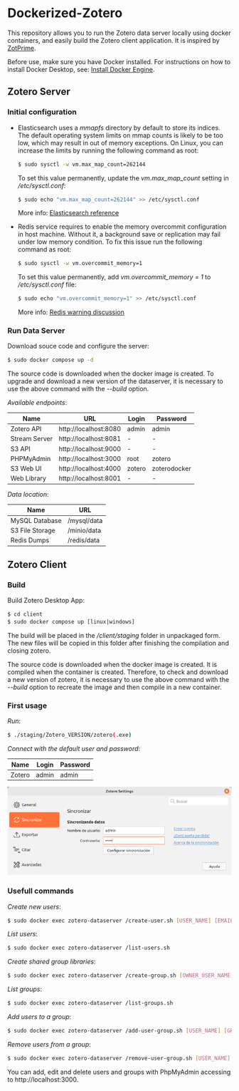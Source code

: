 # Dockerized-Zotero

This repository allows you to run the Zotero data server locally using docker containers, and easily build the Zotero client application. It is inspired by [ZotPrime](https://github.com/FiligranHQ/zotprime).

Before use, make sure you have Docker installed. For instructions on how to install Docker Desktop, see: [Install Docker Engine](https://docs.docker.com/engine/install).

## Zotero Server 

### Initial configuration 

- Elasticsearch uses a _mmapfs_ directory by default to store its indices. The default operating system limits on mmap counts is likely to be too low, which may result in out of memory exceptions. On Linux, you can increase the limits by running the following command as root:

    ```bash
    $ sudo sysctl -w vm.max_map_count=262144
    ```

    To set this value permanently, update the _vm.max_map_count_ setting in _/etc/sysctl.conf_:

    ```bash
    $ sudo echo "vm.max_map_count=262144" >> /etc/sysctl.conf
    ```

    More info: [Elasticsearch reference](https://www.elastic.co/guide/en/elasticsearch/reference/current/vm-max-map-count.html#vm-max-map-count)

- Redis service requires to enable the memory overcommit configuration in host machine. Without it, a background save or replication may fail under low memory condition. To fix this issue run the following command as root:
    ```bash
    $ sudo sysctl -w vm.overcommit_memory=1
    ```

    To set this value permanently, add _vm.overcommit_memory = 1_ to _/etc/sysctl.conf_ file:

    ```bash
    $ sudo echo "vm.overcommit_memory=1" >> /etc/sysctl.conf
    ```
    More info: [Redis warning discussion](https://github.com/nextcloud/all-in-one/discussions/1731)


### Run Data Server

Download souce code and configure the server: 
```bash
$ sudo docker compose up -d
```

The source code is downloaded when the docker image is created. To upgrade and download a new version of the dataserver, it is necessary to use the above command with the _--build_ option.

*Available endpoints*:

| Name          | URL                    | Login    | Password      |
| ------------- | ---------------------- |--------- | ------------- |
| Zotero API    | http://localhost:8080  | admin    |  admin        |
| Stream Server | http://localhost:8081  | -        |  -            |
| S3 API        | http://localhost:9000  | -        |  -            |
| PHPMyAdmin    | http://localhost:3000  | root     |  zotero       |
| S3 Web UI     | http://localhost:4000  | zotero   |  zoterodocker |
| Web Library   | http://localhost:8001  | -        |  -            |

*Data location*:

| Name            | URL                                           |
| --------------- | --------------------------------------------- |
| MySQL Database  | /mysql/data                                   |
| S3 File Storage | /minio/data                                   |
| Redis Dumps     | /redis/data                                   |

## Zotero Client 

### Build

Build Zotero Desktop App: 
```bash
$ cd client
$ sudo docker compose up [linux|windows]
```

The build will be placed in the _/client/staging_ folder in unpackaged form. The new files will be copied in this folder after finishing the compilation and closing zotero.

The source code is downloaded when the docker image is created. It is compiled when the container is created. Therefore, to check and download a new version of zotero, it is necessary to use the above command with the _--build_ option to recreate the image and then compile in a new container.

### First usage

*Run*:
```bash
$ ./staging/Zotero_VERSION/zotero(.exe)
```

*Connect with the default user and password*:

| Name          | Login                    | Password           |
| ------------- | ------------------------ | ------------------ |
| Zotero        | admin                    | admin              |

![Sync](./doc/sync.png)


### Usefull commands

*Create new users*:
```bash
$ sudo docker exec zotero-dataserver /create-user.sh [USER_NAME] [EMAIL] [PASSWORD] 
```

*List users*:
```bash
$ sudo docker exec zotero-dataserver /list-users.sh
```

*Create shared group libraries*:
```bash
$ sudo docker exec zotero-dataserver /create-group.sh [OWNER_USER_NAME] [GROUP_NAME] "[GROUP_FULLNAME]" 
```

*List groups*:
```bash
$ sudo docker exec zotero-dataserver /list-groups.sh
```

*Add users to a group*:
```bash
$ sudo docker exec zotero-dataserver /add-user-group.sh [USER_NAME] [GROUP_NAME]
```

*Remove users from a group*:
```bash
$ sudo docker exec zotero-dataserver /remove-user-group.sh [USER_NAME] [GROUP_NAME]
```

You can add, edit and delete users and groups with PhpMyAdmin accessing to http://localhost:3000.
